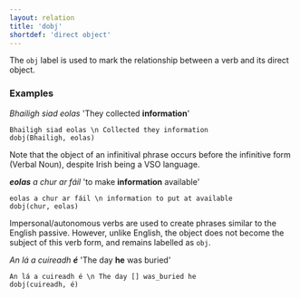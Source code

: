 ```yaml
---
layout: relation
title: 'dobj'
shortdef: 'direct object'
---
```


The `obj` label is used to mark the relationship between a verb and its direct object.

### Examples

_Bhailigh siad eolas_ 'They collected <b>information</b>'

~~~ sdparse
Bhailigh siad eolas \n Collected they information
dobj(Bhailigh, eolas)
~~~

Note that the object of an infinitival phrase occurs before the infinitive form (Verbal Noun), despite Irish being a VSO language.

_<b>eolas</b> a chur ar fáil_  'to make <b>information</b> available'

~~~ sdparse
eolas a chur ar fáil \n information to put at available
dobj(chur, eolas)
~~~

Impersonal/autonomous verbs are used to create phrases similar to the English passive. However, unlike English, the object does not become the subject of this verb form, and remains labelled as `obj`.

_An lá a cuireadh <b>é</b>_ 'The day <b>he</b> was buried'

~~~ sdparse
An lá a cuireadh é \n The day [] was_buried he
dobj(cuireadh, é)
~~~




